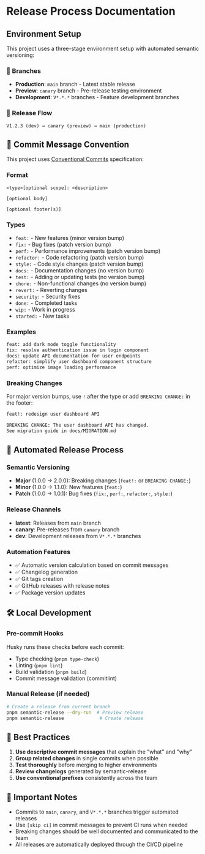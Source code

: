 # Release Process Documentation

## Environment Setup

This project uses a three-stage environment setup with automated semantic versioning:

### 🌿 Branches

- **Production**: `main` branch - Latest stable release
- **Preview**: `canary` branch - Pre-release testing environment  
- **Development**: `V*.*.*` branches - Feature development branches

### 🚀 Release Flow

```
V1.2.3 (dev) → canary (preview) → main (production)
```

## 📝 Commit Message Convention

This project uses [Conventional Commits](https://www.conventionalcommits.org/) specification:

### Format
```
<type>[optional scope]: <description>

[optional body]

[optional footer(s)]
```

### Types
- `feat:` - New features (minor version bump)
- `fix:` - Bug fixes (patch version bump)  
- `perf:` - Performance improvements (patch version bump)
- `refactor:` - Code refactoring (patch version bump)
- `style:` - Code style changes (patch version bump)
- `docs:` - Documentation changes (no version bump)
- `test:` - Adding or updating tests (no version bump)
- `chore:` - Non-functional changes (no version bump)
- `revert:` - Reverting changes
- `security:` - Security fixes
- `done:` - Completed tasks
- `wip:` - Work in progress
- `started:` - New tasks

### Examples
```bash
feat: add dark mode toggle functionality
fix: resolve authentication issue in login component
docs: update API documentation for user endpoints
refactor: simplify user dashboard component structure
perf: optimize image loading performance
```

### Breaking Changes
For major version bumps, use `!` after the type or add `BREAKING CHANGE:` in the footer:

```bash
feat!: redesign user dashboard API

BREAKING CHANGE: The user dashboard API has changed. 
See migration guide in docs/MIGRATION.md
```

## 🔄 Automated Release Process

### Semantic Versioning
- **Major** (1.0.0 → 2.0.0): Breaking changes (`feat!:` or `BREAKING CHANGE:`)
- **Minor** (1.0.0 → 1.1.0): New features (`feat:`)
- **Patch** (1.0.0 → 1.0.1): Bug fixes (`fix:`, `perf:`, `refactor:`, `style:`)

### Release Channels
- **latest**: Releases from `main` branch
- **canary**: Pre-releases from `canary` branch  
- **dev**: Development releases from `V*.*.*` branches

### Automation Features
- ✅ Automatic version calculation based on commit messages
- ✅ Changelog generation
- ✅ Git tags creation
- ✅ GitHub releases with release notes
- ✅ Package version updates

## 🛠️ Local Development

### Pre-commit Hooks
Husky runs these checks before each commit:
- Type checking (`pnpm type-check`)
- Linting (`pnpm lint`) 
- Build validation (`pnpm build`)
- Commit message validation (commitlint)

### Manual Release (if needed)
```bash
# Create a release from current branch
pnpm semantic-release --dry-run  # Preview release
pnpm semantic-release             # Create release
```

## 🎯 Best Practices

1. **Use descriptive commit messages** that explain the "what" and "why"
2. **Group related changes** in single commits when possible
3. **Test thoroughly** before merging to higher environments
4. **Review changelogs** generated by semantic-release
5. **Use conventional prefixes** consistently across the team

## 🚨 Important Notes

- Commits to `main`, `canary`, and `V*.*.*` branches trigger automated releases
- Use `[skip ci]` in commit messages to prevent CI runs when needed
- Breaking changes should be well documented and communicated to the team
- All releases are automatically deployed through the CI/CD pipeline
